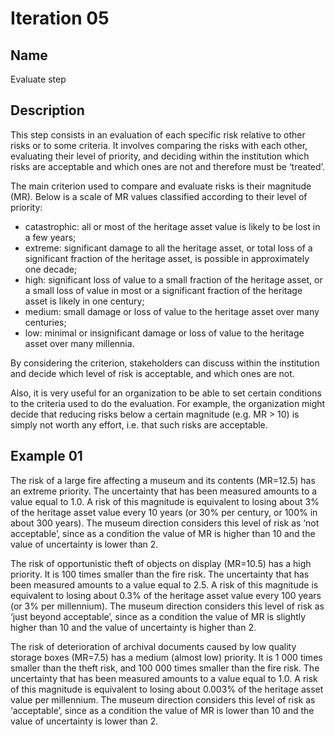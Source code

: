 # Iteration 05

## Name
Evaluate step

## Description
This step consists in an evaluation of each specific risk relative to other risks or to some criteria. It involves comparing the risks with each other, evaluating their level of priority, and deciding within the institution which risks are acceptable and which ones are not and therefore must be ‘treated’.

The main criterion used to compare and evaluate risks is their magnitude (MR). Below is a scale of MR values classified according to their level of priority: 
* catastrophic: all or most of the heritage asset value is likely to be lost in a few years; 
* extreme: significant damage to all the heritage asset, or total loss of a significant fraction of the heritage asset, is possible in approximately one decade; 
* high: significant loss of value to a small fraction of the heritage asset, or a small loss of value in most or a significant fraction of the heritage asset is likely in one century; 
* medium: small damage or loss of value to the heritage asset over many centuries; 
* low: minimal or insignificant damage or loss of value to the heritage asset over many millennia.

By considering the criterion, stakeholders can discuss within the institution and decide which level of risk is acceptable, and which ones are not.

Also, it is very useful for an organization to be able to set certain conditions to the criteria used to do the evaluation. For example, the organization might decide that reducing risks below a certain magnitude (e.g. MR > 10) is simply not worth any effort, i.e. that such risks are acceptable.

## Example 01
The risk of a large fire affecting a museum and its contents (MR=12.5) has an extreme priority. The uncertainty that has been measured amounts to a value equal to 1.0. A risk of this magnitude is equivalent to losing about 3% of the heritage asset value every 10 years (or 30% per century, or 100% in about 300 years). The museum direction considers this level of risk as ‘not acceptable’, since as a condition the value of MR is higher than 10 and the value of uncertainty is lower than 2.

The risk of opportunistic theft of objects on display (MR=10.5) has a high priority. It is 100 times smaller than the fire risk. The uncertainty that has been measured amounts to a value equal to 2.5. A risk of this magnitude is equivalent to losing about 0.3% of the heritage asset value every 100 years (or 3% per millennium). The museum direction considers this level of risk as ‘just beyond acceptable’, since as a condition the value of MR is slightly higher than 10 and the value of uncertainty is higher than 2.

The risk of deterioration of archival documents caused by low quality storage boxes (MR=7.5) has a medium (almost low) priority. It is 1 000 times smaller than the theft risk, and 100 000 times smaller than the fire risk. The uncertainty that has been measured amounts to a value equal to 1.0. A risk of this magnitude is equivalent to losing about 0.003% of the heritage asset value per millennium. The museum direction considers this level of risk as ‘acceptable’, since as a condition the value of MR is lower than 10 and the value of uncertainty is lower than 2.
